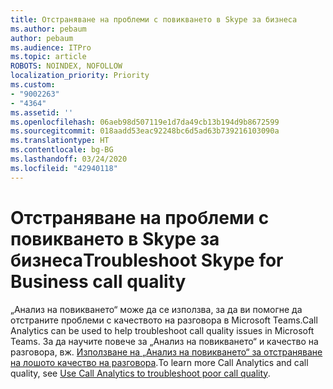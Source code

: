 ```yaml
---
title: Отстраняване на проблеми с повикването в Skype за бизнеса
ms.author: pebaum
author: pebaum
ms.audience: ITPro
ms.topic: article
ROBOTS: NOINDEX, NOFOLLOW
localization_priority: Priority
ms.custom:
- "9002263"
- "4364"
ms.assetid: ''
ms.openlocfilehash: 06aeb98d507119e1d7da49cb13b194d9b8672599
ms.sourcegitcommit: 018aadd53eac92248bc6d5ad63b739216103090a
ms.translationtype: HT
ms.contentlocale: bg-BG
ms.lasthandoff: 03/24/2020
ms.locfileid: "42940118"
---
```

# <a name="troubleshoot-skype-for-business-call-quality"></a><span data-ttu-id="66b2b-102">Отстраняване на проблеми с повикването в Skype за бизнеса</span><span class="sxs-lookup"><span data-stu-id="66b2b-102">Troubleshoot Skype for Business call quality</span></span>

<span data-ttu-id="66b2b-103">„Анализ на повикването“ може да се използва, за да ви помогне да отстраните проблеми с качеството на разговора в Microsoft Teams.</span><span class="sxs-lookup"><span data-stu-id="66b2b-103">Call Analytics can be used to help troubleshoot call quality issues in Microsoft Teams.</span></span> <span data-ttu-id="66b2b-104">За да научите повече за „Анализ на повикването“ и качество на разговора, вж. [Използване на „Анализ на повикването“ за отстраняване на лошото качество на разговора](https://docs.microsoft.com/MicrosoftTeams/use-call-analytics-to-troubleshoot-poor-call-quality).</span><span class="sxs-lookup"><span data-stu-id="66b2b-104">To learn more Call Analytics and call quality, see [Use Call Analytics to troubleshoot poor call quality](https://docs.microsoft.com/MicrosoftTeams/use-call-analytics-to-troubleshoot-poor-call-quality).</span></span>
